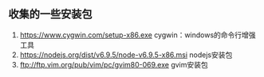 ##                  收集的一些安装包
1. https://www.cygwin.com/setup-x86.exe     cygwin：windows的命令行增强工具
2. https://nodejs.org/dist/v6.9.5/node-v6.9.5-x86.msi   nodejs安装包
3. ftp://ftp.vim.org/pub/vim/pc/gvim80-069.exe      gvim安装包